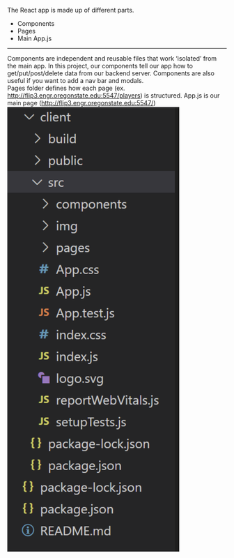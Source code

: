 The React app is made up of different parts. 
* Components
* Pages
* Main App.js <br>
___
Components are independent and reusable files that work ‘isolated’ from the main app. In this project, our components tell our app how to get/put/post/delete data from our backend server. Components are also useful if you want to add a nav bar and modals. <br>
Pages folder defines how each page (ex. http://flip3.engr.oregonstate.edu:5547/players) is structured. App.js is our main page (http://flip3.engr.oregonstate.edu:5547/)
![app.js file](https://github.com/scott5Tots/react-starter-app/blob/main/Step%203/assets/Src.png)

